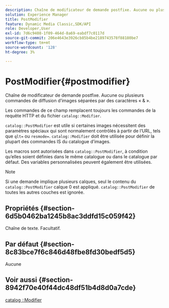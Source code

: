 ```yaml
---
description: Chaîne de modificateur de demande postfixe. Aucune ou plusieurs commandes de diffusion d’images séparées par des caractères « & ».
solution: Experience Manager
title: PostModifier
feature: Dynamic Media Classic,SDK/API
role: Developer,User
exl-id: 7d6c9408-1f09-464d-8a69-eabdf7c0117d
source-git-commit: 206e4643e3926cb85b4be2189743578f88180be7
workflow-type: tm+mt
source-wordcount: '128'
ht-degree: 3%

---
```


# PostModifier{#postmodifier}

Chaîne de modificateur de demande postfixe. Aucune ou plusieurs commandes de diffusion d’images séparées par des caractères « &amp; ».

Les commandes de ce champ remplacent toujours les commandes de la requête HTTP et du fichier `catalog::Modifier`.

`catalog::PostModifier` est utile si certaines images nécessitent des paramètres spéciaux qui sont normalement contrôlés à partir de l’URL, tels que `qlt=` ou `resmode=`. `catalog::Modifier` doit être utilisée pour définir la plupart des commandes IS du catalogue d’images.

Les macros sont autorisées dans `catalog::PostModifier`, à condition qu’elles soient définies dans le même catalogue ou dans le catalogue par défaut. Des variables personnalisées peuvent également être utilisées.

>[!NOTE]
>
>Si une demande implique plusieurs calques, seul le contenu du `catalog::PostModifier` calque 0 est appliqué. `catalog::PostModifier` de toutes les autres couches est ignorée.

## Propriétés {#section-6d5b0462ba1245b8ac3ddfd15c059f42}

Chaîne de texte. Facultatif.

## Par défaut {#section-8c83bce7f6c846d48fbe8fd30bedf5d5}

Aucune

## Voir aussi {#section-8942f70e40f44dc48df51b4d8d0a7cde}

[catalog ::Modifier](../../../../../../is-api/image-catalog/image-serving-api-ref/c-image-catalog-reference/c-image-svg-data-reference/c-image-data-reference/r-modifier-cat.md#reference-d2c6884b3a2248fab81a112d27969834)

